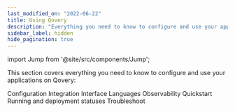 ```yaml
---
last_modified_on: "2022-06-22"
title: Using Qovery
description: "Everything you need to know to configure and use your applications on Qovery"
sidebar_label: hidden
hide_pagination: true
---
```


import Jump from '@site/src/components/Jump';

This section covers everything you need to know to configure and use your applications on Qovery:

<Jump to="/docs/using-qovery/configuration/">Configuration</Jump>
<Jump to="/docs/using-qovery/integration/">Integration</Jump>
<Jump to="/docs/using-qovery/interface/">Interface</Jump>
<Jump to="/docs/using-qovery/languages/">Languages</Jump>
<Jump to="/docs/using-qovery/observability/">Observability</Jump>
<Jump to="/docs/using-qovery/quickstart/">Quickstart</Jump>
<Jump to="/docs/using-qovery/running-and-deployment-statuses/">Running and deployment statuses</Jump>
<Jump to="/docs/using-qovery/troubleshoot/">Troubleshoot</Jump>



